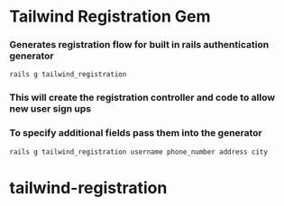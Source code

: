 # Tailwind Registration Gem

### Generates registration flow for built in rails authentication generator

```sh
rails g tailwind_registration
```

### This will create the registration controller and code to allow new user sign ups

### To specify additional fields pass them into the generator

```sh
rails g tailwind_registration username phone_number address city
```
# tailwind-registration
